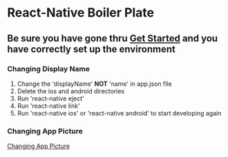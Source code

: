# React-Native Boiler Plate

## Be sure you have gone thru [Get Started](https://facebook.github.io/react-native/docs/getting-started) and you have correctly set up the environment

### Changing Display Name
1. Change the 'displayName' **NOT** 'name' in app.json file
2. Delete the ios and android directories
3. Run 'react-native eject'
4. Run 'react-native link'
5. Run 'react-native ios' or 'react-native android' to start developing again

### Changing App Picture
[Changing App Picture](https://medium.com/@scottianstewart/react-native-add-app-icons-and-launch-screens-onto-ios-and-android-apps-3bfbc20b7d4c)